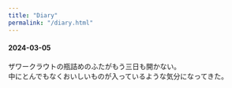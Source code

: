 ```yaml
---
title: "Diary"
permalink: "/diary.html"
---
```


#### 2024-03-05
ザワークラウトの瓶詰めのふたがもう三日も開かない。  
中にとんでもなくおいしいものが入っているような気分になってきた。
